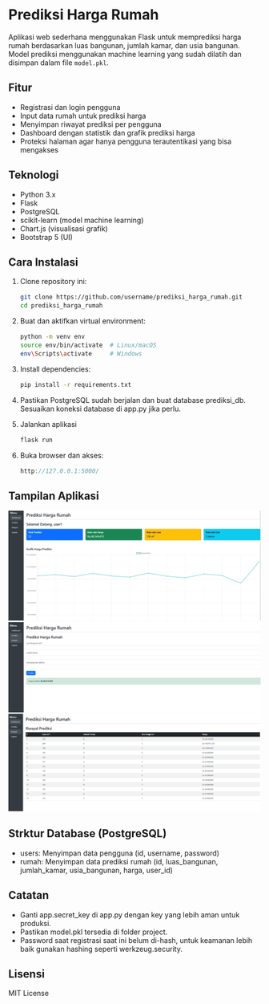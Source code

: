 # Prediksi Harga Rumah

Aplikasi web sederhana menggunakan Flask untuk memprediksi harga rumah berdasarkan luas bangunan, jumlah kamar, dan usia bangunan. Model prediksi menggunakan machine learning yang sudah dilatih dan disimpan dalam file `model.pkl`.

## Fitur

- Registrasi dan login pengguna
- Input data rumah untuk prediksi harga
- Menyimpan riwayat prediksi per pengguna
- Dashboard dengan statistik dan grafik prediksi harga
- Proteksi halaman agar hanya pengguna terautentikasi yang bisa mengakses

## Teknologi

- Python 3.x
- Flask
- PostgreSQL
- scikit-learn (model machine learning)
- Chart.js (visualisasi grafik)
- Bootstrap 5 (UI)

## Cara Instalasi

1. Clone repository ini:

   ```bash
   git clone https://github.com/username/prediksi_harga_rumah.git
   cd prediksi_harga_rumah
   ```

2. Buat dan aktifkan virtual environment:

   ```bash
   python -m venv env
   source env/bin/activate  # Linux/macOS
   env\Scripts\activate     # Windows
   ```

3. Install dependencies:

   ```bash
   pip install -r requirements.txt
   ```

4. Pastikan PostgreSQL sudah berjalan dan buat database prediksi_db. Sesuaikan koneksi database di app.py jika perlu.

5. Jalankan aplikasi
   ```bash
   flask run
   ```
6. Buka browser dan akses:
   ```cpp
   http://127.0.0.1:5000/
   ```
## Tampilan Aplikasi
![Tampilan Aplikasi](images/dashboard.png)
![Tampilan Aplikasi](images/prediksi.png)
![Tampilan Aplikasi](images/history.png)

## Strktur Database (PostgreSQL)
   - users: Menyimpan data pengguna (id, username, password)
   - rumah: Menyimpan data prediksi rumah (id, luas_bangunan, jumlah_kamar, usia_bangunan, harga, user_id)

## Catatan
   - Ganti app.secret_key di app.py dengan key yang lebih aman untuk produksi.
   - Pastikan model.pkl tersedia di folder project.
   - Password saat registrasi saat ini belum di-hash, untuk keamanan lebih baik gunakan hashing seperti werkzeug.security.

## Lisensi
MIT License
